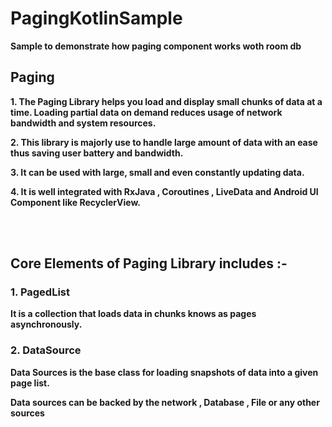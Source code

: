 # PagingKotlinSample
<p><b>Sample to demonstrate how paging component works woth room db</p></b>
<h2>Paging</h2>
<p><b>1.  The Paging Library helps you load and display small chunks of data at a time. Loading partial data on demand reduces usage of network bandwidth and system resources.</b></p>
<p><b>2.  This library is majorly use to handle large amount of data with an ease thus saving user battery and bandwidth.</p></b>
<p><b>3.  It can be used with large, small and even constantly updating data.</p></b>
<p><b>4.  It is well integrated with RxJava , Coroutines , LiveData and Android UI Component like RecyclerView.</b></p>

<br></br>

<h2>Core Elements of Paging Library includes :-</h2>
<h3>1. PagedList </h3>
<p><b> It is a collection that loads data in chunks knows as pages asynchronously. </b></p>
<h3>2. DataSource </h3>
<b><p> Data Sources is the base class for loading snapshots of data into a given page list. </b></p>
<b><p> Data sources can be backed by the network , Database , File or any other sources </b></p>